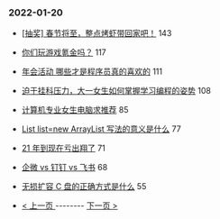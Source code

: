 ### 2022-01-20 
- [[抽奖] 春节将至，整点烤虾带回家吧！](https://www.v2ex.com/t/829407) 143
- [你们玩游戏氪金吗？](https://www.v2ex.com/t/829449) 117
- [年会活动 哪些才是程序员真的喜欢的](https://www.v2ex.com/t/829390) 111
- [迫于挂科压力，大一女生如何掌握学习编程的姿势](https://www.v2ex.com/t/829431) 108
- [计算机专业女生电脑求推荐](https://www.v2ex.com/t/829426) 85
- [List list=new ArrayList 写法的意义是什么](https://www.v2ex.com/t/829411) 77
- [21 年到现在亏出翔了](https://www.v2ex.com/t/829400) 71
- [企微 vs 钉钉 vs 飞书](https://www.v2ex.com/t/829398) 68
- [无损扩容 C 盘的正确方式是什么](https://www.v2ex.com/t/829327) 55 

- [ < 上一页 ](https://github.com/able8/v2ex-hot-record/blob/master/2022-01-19.md) -------- [ 下一页 > ](https://github.com/able8/v2ex-hot-record/blob/master/2022-01-21.md)